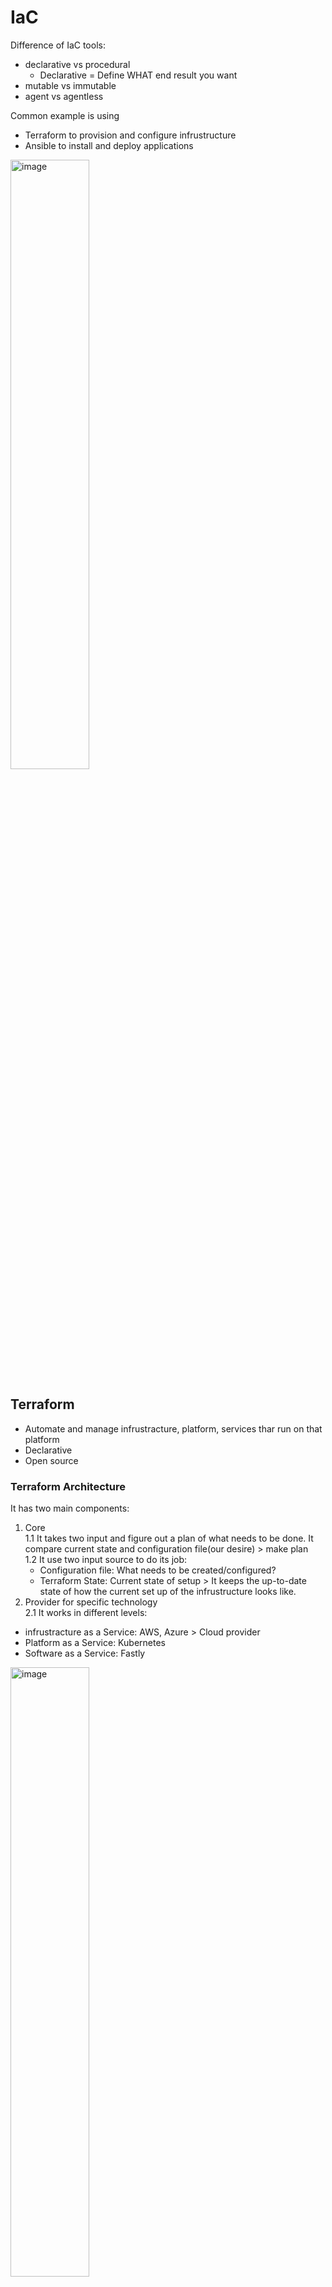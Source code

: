 # IaC
Difference of IaC tools:
* declarative vs procedural
  * Declarative = Define WHAT end result you want
* mutable vs immutable
* agent vs agentless

Common example is using 
* Terraform to provision and configure infrustructure
* Ansible to install and deploy applications

<img src="https://github.com/user-attachments/assets/c8af548e-c285-49d4-a8e8-d63207c11836" alt="image" width="50%">

## Terraform
* Automate and manage infrustracture, platform, services thar run on that platform
* Declarative
* Open source
### Terraform Architecture
It has two main components:
1. Core   
  1.1 It takes two input and figure out a plan of what needs to be done. It compare current state and configuration file(our desire) > make plan   
  1.2 It use two input source to do its job:   
    * Configuration file: What needs to be created/configured?
    * Terraform State: Current state of setup > It keeps the up-to-date state of how the current set up of the infrustructure looks like.
2. Provider for specific technology   
2.1 It works in different levels:   
  * infrustracture as a Service: AWS, Azure > Cloud provider
  * Platform as a Service: Kubernetes
  * Software as a Service: Fastly
  
<img src="https://github.com/user-attachments/assets/0a4c8839-834a-4519-a289-7dc4e5f8d135" alt="image" width="50%">

### Terraform command
1. refresh > query infrustructure provider to get current state
2. plan > Core creates an execution plan by comparing two files
3. apply > execute the plan
4. destroy > destroy the resource/infrastructure
### Terraform code

* The Terraform language uses a limited number of top-level block types, which are blocks that can appear outside of any other block in a configuration file. Most of Terraform's features (including resources, input variables, output values, data sources, etc.) are implemented as top-level blocks.
  
```
[block type] [label (provision)] [lable(instance name]{

[further arguments and blocks may be nested]

}
```
```
resource "aws_instance" "example" {
  ami = "abc123"

  network_interface {
    # ...
  }
}
```

### Terraform file structure
* main.ft: define the primary resources for your infrastructure.
* variables.tf: variable definitions
* outputs.tf: outputs of your Terraform configuration, allowing you to return data after your resources are created.
* terraform.tfvars: to set the values of the variables defined in variables.tf. It allows you to provide specific configurations without hardcoding them.
* provider.tf: to configure the provider(s) you are using (e.g., AWS, Azure, Google Cloud).
* modules/: This directory contains reusable modules. Each module has its own subdirectory with its own main.tf, variables.tf, and outputs.tf files. This keeps your code DRY (Don't Repeat Yourself) and organized.

## [Terraformer](https://github.com/GoogleCloudPlatform/terraformer?tab=readme-ov-file)

### current state for terraform in azure
https://www.youtube.com/watch?v=V53AHWun17s
https://www.youtube.com/watch?v=YcJ9IeukJL8
https://medium.com/expert-thinking/mastering-azure-search-with-terraform-a-how-to-guide-7edc3a6b1ee3
https://registry.terraform.io/providers/Mastercard/restapi/latest
